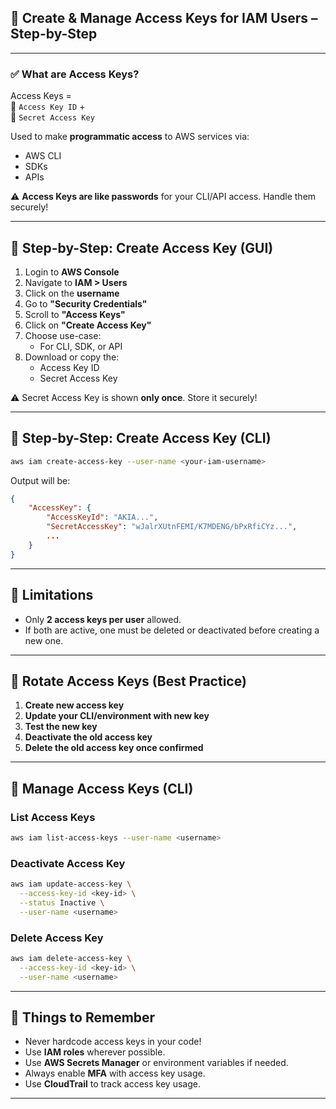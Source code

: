 ## 🔐 Create & Manage Access Keys for IAM Users – Step-by-Step

---

### ✅ What are Access Keys?

Access Keys =  
🔑 `Access Key ID` +  
🔐 `Secret Access Key`

Used to make **programmatic access** to AWS services via:
- AWS CLI
- SDKs
- APIs

⚠️ **Access Keys are like passwords** for your CLI/API access. Handle them securely!

---

## 🧰 Step-by-Step: Create Access Key (GUI)

1. Login to **AWS Console**
2. Navigate to **IAM > Users**
3. Click on the **username**
4. Go to **"Security Credentials"**
5. Scroll to **"Access Keys"**
6. Click on **"Create Access Key"**
7. Choose use-case:  
   - For CLI, SDK, or API
8. Download or copy the:
   - Access Key ID
   - Secret Access Key

⚠️ Secret Access Key is shown **only once**. Store it securely!

---

## 🧰 Step-by-Step: Create Access Key (CLI)

```bash
aws iam create-access-key --user-name <your-iam-username>
```

Output will be:

```json
{
    "AccessKey": {
        "AccessKeyId": "AKIA...",
        "SecretAccessKey": "wJalrXUtnFEMI/K7MDENG/bPxRfiCYz...",
        ...
    }
}
```

---

## 🛑 Limitations

- Only **2 access keys per user** allowed.
- If both are active, one must be deleted or deactivated before creating a new one.

---

## 🔄 Rotate Access Keys (Best Practice)

1. **Create new access key**
2. **Update your CLI/environment with new key**
3. **Test the new key**
4. **Deactivate the old access key**
5. **Delete the old access key once confirmed**

---

## 🔧 Manage Access Keys (CLI)

### List Access Keys

```bash
aws iam list-access-keys --user-name <username>
```

### Deactivate Access Key

```bash
aws iam update-access-key \
  --access-key-id <key-id> \
  --status Inactive \
  --user-name <username>
```

### Delete Access Key

```bash
aws iam delete-access-key \
  --access-key-id <key-id> \
  --user-name <username>
```

---

## 🧠 Things to Remember

- Never hardcode access keys in your code!
- Use **IAM roles** wherever possible.
- Use **AWS Secrets Manager** or environment variables if needed.
- Always enable **MFA** with access key usage.
- Use **CloudTrail** to track access key usage.

---
